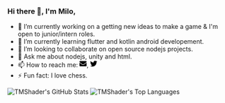 ### Hi there 👋, I'm Milo,

- 🔭 I’m currently working on a getting new ideas to make a game & I'm open to junior/intern roles.
- 🌱 I’m currently learning flutter and kotlin android developement.
- 👯 I’m looking to collaborate on open source nodejs projects.
- 💬 Ask me about nodejs, unity and html.
- 📫 How to reach me: [<img src='https://raw.githubusercontent.com/TMShader/TMShader/master/envelope-solid.svg' alt='gmail' height='16px'>](mailto:tmshader@tmshader.com), [<img src='https://raw.githubusercontent.com/TMShader/TMShader/master/twitter-brands.svg' alt='twitter' height='16px'>](https://twitter.com/TheTMShader)
- ⚡ Fun fact: I love chess.


![TMShader's GitHub Stats](https://github-readme-stats.vercel.app/api?username=TMShader&theme=buefy&show_icons=true&&line_height=40&count_private=true)
![TMShader's Top Languages](https://github-readme-stats.vercel.app/api/top-langs/?username=TMShader&theme=buefy&show_icons=true)

<!--! Based on: https://github.com/danvixent/danvixent/
